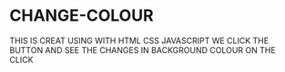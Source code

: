 # CHANGE-COLOUR
THIS IS CREAT USING WITH HTML CSS JAVASCRIPT WE CLICK THE BUTTON AND SEE THE CHANGES IN BACKGROUND COLOUR ON THE CLICK
